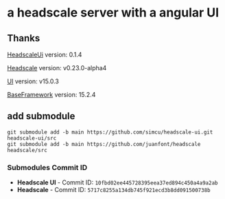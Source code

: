 # a headscale server with a angular UI

## Thanks 

[HeadscaleUi](https://github.com/simcu/headscale-ui) version: 0.1.4

[Headscale](https://github.com/juanfont/headscale) version: v0.23.0-alpha4

[UI](https://github.com/NG-ZORRO/ng-zorro-antd) version: v15.0.3

[BaseFramework](https://github.com/NG-ZORRO/ng-zorro-antd) version: 15.2.4

## add submodule

```shell
git submodule add -b main https://github.com/simcu/headscale-ui.git headscale-ui/src
git submodule add -b main https://github.com/juanfont/headscale headscale/src
```

### Submodules Commit ID

- **Headscale UI** - Commit ID: `10fbd02ee445728395eea37ed894c450a4a9a2ab`
- **Headscale** - Commit ID: `5717c8255a134db745f921ecd3b8dd091500738b`
